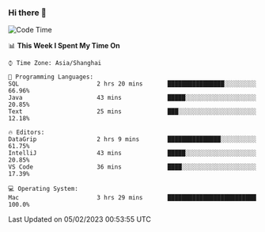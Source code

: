 ### Hi there 👋


<!--START_SECTION:waka-->
![Code Time](http://img.shields.io/badge/Code%20Time-999%20hrs%209%20mins-blue)

📊 **This Week I Spent My Time On** 

```text
⌚︎ Time Zone: Asia/Shanghai

💬 Programming Languages: 
SQL                      2 hrs 20 mins       ████████████████░░░░░░░░░   66.96% 
Java                     43 mins             █████░░░░░░░░░░░░░░░░░░░░   20.85% 
Text                     25 mins             ███░░░░░░░░░░░░░░░░░░░░░░   12.18%

🔥 Editors: 
DataGrip                 2 hrs 9 mins        ███████████████░░░░░░░░░░   61.75% 
IntelliJ                 43 mins             █████░░░░░░░░░░░░░░░░░░░░   20.85% 
VS Code                  36 mins             ████░░░░░░░░░░░░░░░░░░░░░   17.39%

💻 Operating System: 
Mac                      3 hrs 29 mins       █████████████████████████   100.0%

```


 Last Updated on 05/02/2023 00:53:55 UTC
<!--END_SECTION:waka-->

<!--
**SillyPasty/SillyPasty** is a ✨ _special_ ✨ repository because its `README.md` (this file) appears on your GitHub profile.

Here are some ideas to get you started:

- 🔭 I’m currently working on ...
- 🌱 I’m currently learning ...
- 👯 I’m looking to collaborate on ...
- 🤔 I’m looking for help with ...
- 💬 Ask me about ...
- 📫 How to reach me: ...
- 😄 Pronouns: ...
- ⚡ Fun fact: ...
-->


